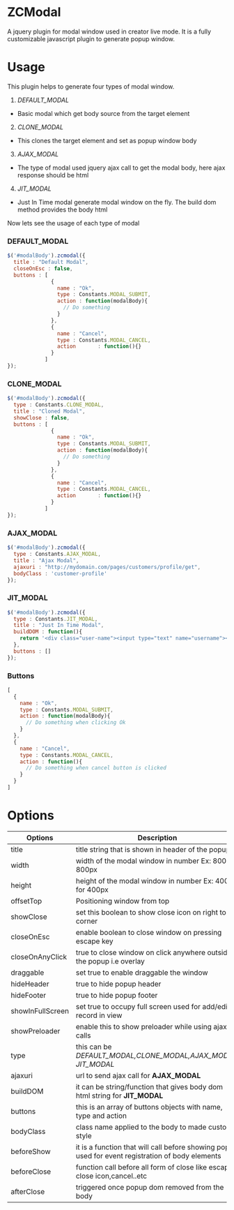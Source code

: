 # ZCModal
A jquery plugin for modal window used in creator live mode.
It is a fully customizable javascript plugin to generate popup window.

# Usage

This plugin helps to generate four types of modal window.

1. *DEFAULT_MODAL*
  - Basic modal which get body source from the target element
2. *CLONE_MODAL*
  - This clones the target element and set as popup window body
3. *AJAX_MODAL*
  - The type of modal used jquery ajax call to get the modal body, here ajax response should be html
4. *JIT_MODAL*
  - Just In Time modal generate modal window on the fly. The build dom method provides the body html

Now lets see the usage of each type of modal

### DEFAULT_MODAL

```js
$('#modalBody').zcmodal({
  title : "Default Modal",
  closeOnEsc : false,
  buttons : [
              {
                name : "Ok",
                type : Constants.MODAL_SUBMIT,
                action : function(modalBody){
                  // Do something
                }
              },
              {
                name : "Cancel",
                type : Constants.MODAL_CANCEL,
                action       : function(){}
              }
            ]
});
```
### CLONE_MODAL

```js
$('#modalBody').zcmodal({
  type : Constants.CLONE_MODAL,
  title : "Cloned Modal",
  showClose : false,
  buttons : [
              {
                name : "Ok",
                type : Constants.MODAL_SUBMIT,
                action : function(modalBody){
                  // Do something
                }
              },
              {
                name : "Cancel",
                type : Constants.MODAL_CANCEL,
                action       : function(){}
              }
            ]
});
```


### AJAX_MODAL

```js
$('#modalBody').zcmodal({
  type : Constants.AJAX_MODAL,
  title : "Ajax Modal",
  ajaxuri : "http://mydomain.com/pages/customers/profile/get",
  bodyClass : 'customer-profile'
});
```

### JIT_MODAL

```js
$('#modalBody').zcmodal({
  type : Constants.JIT_MODAL,
  title : "Just In Time Modal",
  buildDOM : function(){
    return '<div class="user-name"><input type="text" name="username"></div>';
  },
  buttons : []
});
```

### Buttons

```js
[
  {
    name : "Ok",
    type : Constants.MODAL_SUBMIT,
    action : function(modalBody){
      // Do something when clicking Ok
    }
  },
  {
    name : "Cancel",
    type : Constants.MODAL_CANCEL,
    action : function(){
      // Do something when cancel button is clicked
    }
  }
]
```


# Options

| Options       | Description |  Default |
| ------------- |-------------|----------|
|title  | title string that is shown in header of the popup | null|
| width     | width of the modal window in number Ex: 800 for 800px|  null  |
| height    | height of the modal window in number Ex: 400 for 400px| null  |
| offsetTop | Positioning window from top| 150  |
| showClose |  set this boolean to show close icon on right top corner  | false|
| closeOnEsc|  enable boolean to close window on pressing escape key | true |
| closeOnAnyClick | true to close window on click anywhere outside the popup i.e overlay| true|
| draggable | set true to enable draggable the window | false|
| hideHeader| true to hide popup header | false|
| hideFooter| true to hide popup footer | false|
| showInFullScreen| set true to occupy full screen used for add/edit record in view | false|
| showPreloader | enable this to show preloader while using ajax calls| false|
| type | this can be *DEFAULT_MODAL,CLONE_MODAL,AJAX_MODAL, JIT_MODAL* | DEFAULT_MODAL|
| ajaxuri| url to send ajax call for **AJAX_MODAL**|  null |
| buildDOM | it can be string/function that gives body dom html string for **JIT_MODAL** | null|
| buttons | this is an array of buttons objects with name, type and action | []|
|bodyClass  | class name applied to the body to made custom style | null|
| beforeShow| it is a function that will call before showing popup used for event registration of body elements | null |
|beforeClose | function call before all form of close like escape, close icon,cancel..etc | null|
| afterClose| triggered once popup dom removed from the body  | null|

